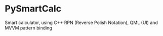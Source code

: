 # PySmartCalc
Smart calculator, using C++ RPN (Reverse Polish Notation), QML (UI) and MVVM pattern binding
